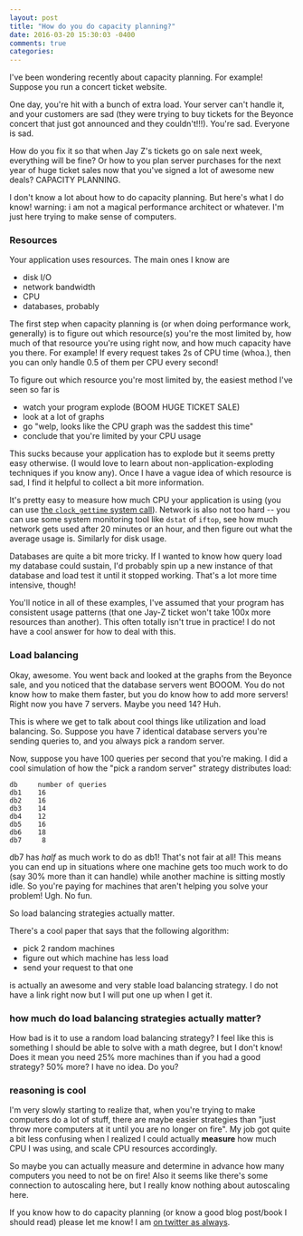 ```yaml
---
layout: post
title: "How do you do capacity planning?"
date: 2016-03-20 15:30:03 -0400
comments: true
categories: 
---
```


I've been wondering recently about capacity planning. For example! Suppose you run a concert ticket website.

One day, you're hit with a bunch of extra load. Your server can't handle it, and your customers are sad (they were trying to buy tickets for the Beyonce concert that just got announced and they couldn't!!!). You're sad. Everyone is sad.

How do you fix it so that when Jay Z's tickets go on sale next week, everything will be fine? Or how to you plan server purchases for the next year of huge ticket sales now that you've signed a lot of awesome new deals? CAPACITY PLANNING.

I don't know a lot about how to do capacity planning. But here's what I do know! warning: i am not a magical performance architect or whatever. I'm just here trying to make sense of computers.

### Resources

Your application uses resources. The main ones I know are

- disk I/O
- network bandwidth
- CPU
- databases, probably

The first step when capacity planning is (or when doing performance work, generally) is to figure out which resource(s) you're the most limited by, how much of that resource you're using right now, and how much capacity have you there. For example! If every request takes 2s of CPU time (whoa.), then you can only handle 0.5 of them per CPU every second!

To figure out which resource you're most limited by, the easiest method I've seen so far is

* watch your program explode (BOOM HUGE TICKET SALE)
* look at a lot of graphs
* go "welp, looks like the CPU graph was the saddest this time"
* conclude that you're limited by your CPU usage

This sucks because your application has to explode but it seems pretty easy otherwise. (I would love to learn about non-application-exploding techniques if you know any). Once I have a vague idea of which resource is sad, I find it helpful to collect a bit more information.

It's pretty easy to measure how much CPU your application is using (you can use [the `clock_gettime` system call](http://jvns.ca/blog/2016/02/20/measuring-cpu-time-with-clock-gettime/)). Network is also not too hard -- you can use some system monitoring tool like `dstat` of `iftop`, see how much network gets used after 20 minutes or an hour, and then figure out what the average usage is. Similarly for disk usage.

Databases are quite a bit more tricky. If I wanted to know how query load my database could sustain, I'd probably spin up a new instance of that database and load test it until it stopped working. That's a lot more time intensive, though!

You'll notice in all of these examples, I've assumed that your program has consistent usage patterns (that one Jay-Z ticket won't take 100x more resources than another). This often totally isn't true in practice! I do not have a cool answer for how to deal with this.

### Load balancing

Okay, awesome. You went back and looked at the graphs from the Beyonce sale, and you noticed that the database servers went BOOOM. You do not know how to make them faster, but you do know how to add more servers! Right now you have 7 servers. Maybe you need 14? Huh.

This is where we get to talk about cool things like utilization and load balancing. So. Suppose you have 7 identical database servers you're sending queries to, and you always pick a random server.

Now, suppose you have 100 queries per second that you're making. I did a cool simulation of how the "pick a random server" strategy distributes load:

```
db     number of queries
db1    16
db2    16
db3    14
db4    12
db5    16
db6    18
db7     8
```

db7 has *half* as much work to do as db1! That's not fair at all! This means you can end up in situations where one machine gets too much work to do (say 30% more than it can handle) while another machine is sitting mostly idle. So you're paying for machines that aren't helping you solve your problem! Ugh. No fun.

So load balancing strategies actually matter.

There's a cool paper that says that the following algorithm:

* pick 2 random machines
* figure out which machine has less load
* send your request to that one

is actually an awesome and very stable load balancing strategy. I do not have a link right now but I will put one up when I get it.

### how much do load balancing strategies actually matter?

How bad is it to use a random load balancing strategy? I feel like this is something I should be able to solve with a math degree, but I don't know! Does it mean you need 25% more machines than if you had a good strategy? 50% more? I have no idea. Do you?

### reasoning is cool

I'm very slowly starting to realize that, when you're trying to make computers do a lot of stuff, there are maybe easier strategies than "just throw more computers at it until you are no longer on fire". My job got quite a bit less confusing when I realized I could actually **measure** how much CPU I was using, and scale CPU resources accordingly.

So maybe you can actually measure and determine in advance how many computers you need to not be on fire! Also it seems like there's some connection to autoscaling here, but I really know nothing about autoscaling here.

If you know how to do capacity planning (or know a good blog post/book I should read) please let me know! I am [on twitter as always](https://twitter.com/b0rk/).